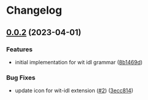 # Changelog

## [0.0.2](https://github.com/eduardomourar/wit-idl/compare/wit-idl-v0.0.1...wit-idl-v0.0.2) (2023-04-01)


### Features

* initial implementation for wit idl grammar ([8b1469d](https://github.com/eduardomourar/wit-idl/commit/8b1469d3607b360b56ccef8ffc594a053ca3aa1d))


### Bug Fixes

* update icon for wit-idl extension ([#2](https://github.com/eduardomourar/wit-idl/issues/2)) ([3ecc814](https://github.com/eduardomourar/wit-idl/commit/3ecc814f996d882ca1223a8064206aab70faa176))
